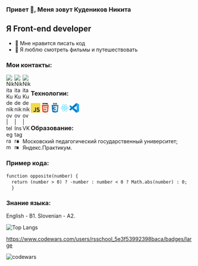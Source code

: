 ### Привет 👋, Меня зовут Кудеников Никита

## Я Front-end developer

- 💪 Мне нравится писать код
- 🎉 Я люблю смотреть фильмы и путешествовать

### Мои контакты:

[<img align="left" alt="NikitaKudenikov | telegram" width="22px" src="https://cdn.icon-icons.com/icons2/923/PNG/512/telegram_icon-icons.com_72055.png" />][telegram]
[<img align="left" alt="NikitaKudenikov | Instagram" width="22px" src="https://cdn.icon-icons.com/icons2/1211/PNG/512/1491580635-yumminkysocialmedia26_83102.png" />][instagram]
[<img align="left" alt="NikitaKudenikov | VK" width="22px" src="https://cdn.icon-icons.com/icons2/1121/PNG/512/1486147202-social-media-circled-network10_79475.png" />][vk]

<br />

### Технологии:

<img align="left" alt="JavaScript" width="26px" src="https://raw.githubusercontent.com/github/explore/80688e429a7d4ef2fca1e82350fe8e3517d3494d/topics/javascript/javascript.png" />
<img align="left" alt="HTML5" width="26px" src="https://raw.githubusercontent.com/github/explore/80688e429a7d4ef2fca1e82350fe8e3517d3494d/topics/html/html.png" />
<img align="left" alt="CSS3" width="26px" src="https://raw.githubusercontent.com/github/explore/80688e429a7d4ef2fca1e82350fe8e3517d3494d/topics/css/css.png" />
<img align="left" alt="React" width="26px" src="https://raw.githubusercontent.com/github/explore/80688e429a7d4ef2fca1e82350fe8e3517d3494d/topics/react/react.png" />
<img align="left" alt="Visual Studio Code" width="26px" src="https://raw.githubusercontent.com/github/explore/80688e429a7d4ef2fca1e82350fe8e3517d3494d/topics/visual-studio-code/visual-studio-code.png" />

<br />
<br />

### Образование:

- Московский педагогический государственный университет;
- Яндекс.Практикум.

### Пример кода:

```
function opposite(number) {
  return (number > 0) ? -number : number < 0 ? Math.abs(number) : 0;
  }
```

### Знание языка:

English - B1.
Slovenian - A2.

![Top Langs](https://github-readme-stats.vercel.app/api/top-langs/?username=KudenikovNS&layout=compact)

[instagram]: https://www.instagram.com/kudenikovns
[vk]: https://vk.com/id10591245
[telegram]: https://t.me/kudnik

https://www.codewars.com/users/rsschool_5e3f53992398baca/badges/large

![codewars](https://www.codewars.com/users/rsschool_5e3f53992398baca/badges/large)
